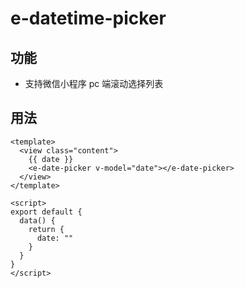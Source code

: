 # e-datetime-picker

## 功能

- 支持微信小程序 pc 端滚动选择列表

## 用法

```vue
<template>
  <view class="content">
    {{ date }}
    <e-date-picker v-model="date"></e-date-picker>
  </view>
</template>

<script>
export default {
  data() {
    return {
      date: ""
    }
  }
}
</script>
```
